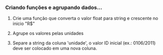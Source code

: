 ### Criando funções e agrupando dados...


1. Crie uma função que converta o valor float para string e crescente no inicio "R$"
    
2. Agrupe os valores pelas unidades

3. Separe a string da coluna 'unidade', o valor ID inicial (ex.: 0106/2011) deve ser colocado em uma nova coluna.